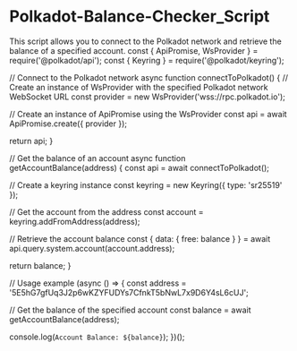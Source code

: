 # Polkadot-Balance-Checker_Script       
This script allows you to connect to the Polkadot network and retrieve the balance of a specified account.
const { ApiPromise, WsProvider } = require('@polkadot/api');
const { Keyring } = require('@polkadot/keyring');

// Connect to the Polkadot network
async function connectToPolkadot() {
  // Create an instance of WsProvider with the specified Polkadot network WebSocket URL
  const provider = new WsProvider('wss://rpc.polkadot.io');

  // Create an instance of ApiPromise using the WsProvider
  const api = await ApiPromise.create({ provider });

  return api;
}

// Get the balance of an account
async function getAccountBalance(address) {
  const api = await connectToPolkadot();

  // Create a keyring instance
  const keyring = new Keyring({ type: 'sr25519' });

  // Get the account from the address
  const account = keyring.addFromAddress(address);

  // Retrieve the account balance
  const { data: { free: balance } } = await api.query.system.account(account.address);

  return balance;
}

// Usage example
(async () => {
  const address = '5E5hG7gfUq3J2p6wKZYFUDYs7CfnkT5bNwL7x9D6Y4sL6cUJ';

  // Get the balance of the specified account
  const balance = await getAccountBalance(address);

  console.log(`Account Balance: ${balance}`);
})();

